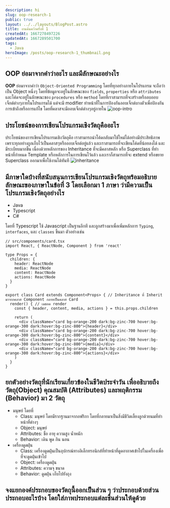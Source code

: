```yaml
---
description: hi
slug: oop-research-1
public: true
layout: ../../layouts/BlogPost.astro
title: งานค้นคว้าครั้งที่ 1
createdAt: 1667278497226
updatedAt: 1667289501700
tags:
  - Java
heroImage: /posts/oop-research-1_thumbnail.png
---
```

## OOP ย่อมาจากคำว่าอะไร และมีลักษณะอย่างไร
**OOP** ย่อมาจากคำว่า `Object-Oriented Programming` โดยที่ทุกอย่างภายในโปรแกรม จะถือว่าเป็น Object หนึ่งๆ โดยที่ข้อมูลจะอยู่ในลักษณะของ `fields`, `properties` หรือ `attributes` และโค้ดจะอยู่ในลักษณะของ `procedures` หรือ `method` โดยที่เราสามารถที่จะสร้างหรือลบออบเจ็กต์ต่างๆภายในโปรแกรมได้ แต่จะมี modifier ทำหน้าที่ในการป้องกันออบเจ็กต์บางตัวเพื่อป้องกันการเข้าถึงหรือการแก้ไข โดยที่คลาสจะมีออบเจ็กต์ต่างๆอยู่ภายใน
![oop-intro](/posts/oop-research-1_oop-intro.png)
## ประโยชน์ของการเขียนโปรแกรมเชิงวัตถุคืออะไร
ประโยชน์ของการเขียนโปรแกรมเชิงวัตถุคือ เราสามารถนำโค้ดกลับมาใช้ใหม่ได้อย่างมีประสิทธิภาพ เพราะทุกอย่างถูกเก็บไว้เป็นคลาสๆหรือออบเจ็กต์อยู่แล้ว และเราสามารถที่จะเขียนโค้ดที่น้อยลงได้ และมีระเบียบมากขึ้น เนื่องด้วยหลักการของ Inheritance ที่จะมีคลาสหลัก หรือ Superclass ที่ทำหน้าที่กำหนด Template หรือหลักการในการเขียนไว้แล้ว และเราก็สามารถที่จะ extend หรือขยาย Superclass ออกมาเพื่อใช้งานได้ทันที
![inheritance](/posts/oop-research-1_inheritance.png)
## มีภาษาใดบ้างที่สนับสนุนการเขียนโปรแกรมเชิงวัตถุพร้อมอธิบายลักษณะของภาษาในข้อที่ 3 โดยเลือกมา 1 ภาษา ว่ามีความเป็นโปรแกรมเชิงวัตถุอย่างไร
- Java
- Typescript
- C#
 
โดยที่ Typescript ใช้ Javascript เป็นฐานอีกที และถูกสร้างมาเพื่อเพิ่มหลักการ `Typing`, `interfaces`, และ `classes` ขึ้นมา
ตัวอย่างเช่น

```tsx
// src/components/card.tsx
import React, { ReactNode, Component } from 'react'

type Props = {
  children: {
    header: ReactNode
    media: ReactNode
    content: ReactNode
    actions: ReactNode
  }
}

export class Card extends Component<Props> { // Inheritance ที่ Inherit มาจากคลาส Component กลายเป็นคลาส Card
  render() { // เมธอด render
    const { header, content, media, actions } = this.props.children

    return (
      <div className="card bg-orange-200 dark:bg-zinc-700 hover:bg-orange-300 dark:hover:bg-zinc-800">{header}</div>
      <div className="card bg-orange-200 dark:bg-zinc-700 hover:bg-orange-300 dark:hover:bg-zinc-800">{content}</div>
      <div className="card bg-orange-200 dark:bg-zinc-700 hover:bg-orange-300 dark:hover:bg-zinc-800">{media}</div>
      <div className="card bg-orange-200 dark:bg-zinc-700 hover:bg-orange-300 dark:hover:bg-zinc-800">{actions}</div>
    )
  }
}
```

## ยกตัวอย่างวัตถุที่นักเรียนเกี่ยวข้องในชีวิตประจำวัน เพื่ออธิบายถึง วัตถุ(Object) คุณสมบัติ (Attributes) และพฤติกรรม (Behavior) มา 2 วัตถุ
- มนุษย์ โดยที่
  - Class: มนุษย์ โดยมีรากฐานมาจากอฟริกา โดยที่กลายมาเป็นสิ่งมีชีวิตเลี้ยงลูกด้วยนมที่ทำหน้าที่ต่างๆ
  - Object: มนุษย์
  - Attributes: ชื่อ อายุ ความสูง น้ำหนัก
  - Behavior: เดิน พูด กิน นอน
- เครื่องดูดฝุ่น
  - Class: เครื่องดูดฝุ่นเป็นอุปกรณ์ทางอิเล็กทรอนิกส์ที่ทำหน้าที่ดูดอากาศเข้าไปในเครื่องเพื่อที่จะดูดฝุ่นเข้าไป
  - Object: เครื่องดูดฝุ่น
  - Attributes: ความจุ ขนาด
  - Behavior: ดูดฝุ่น เก็บไปยังถุง
 
## จงแยกองค์ประกอบของวัตถุนี้ออกเป็นส่วน ๆ ว่าประกอบด้วยส่วนประกอบอะไรบ้าง โดยใส่ภาพประกอบแต่ละชิ้นส่วนให้ดูด้วย

